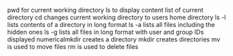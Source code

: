 pwd for current working directory
ls to display content list of current directory
cd changes current working directory to users home directory
ls -l lists contents of a directory in long format
ls -a lists all files including the hidden ones
ls -g lists all files in long format with user and group IDs displayed numericalmkdir creates a directory
mkdir creates directories
mv is used to move files
rm is used to delete files

